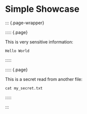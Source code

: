 # Simple Showcase

::: {.page-wrapper}

::::: {.page}

This is very sensitive information:

```{#qrcloak .qrcode age-keys="age1ku6mmktx4j4xjp8hjmd9lxqgw0cch2yhkq326zgev52zpyq39fdq5rtq7v" path="./images/qrcode1.png" alt-name=""}
Hello World
```

:::::


::::: {.page}

This is a secret read from another file:

```{#qrcloak .qrcode age-keys="age1ku6mmktx4j4xjp8hjmd9lxqgw0cch2yhkq326zgev52zpyq39fdq5rtq7v" path="./images/qrcode2.png" alt-name="" data-cmd="bash"}
cat my_secret.txt
```

:::::

:::
